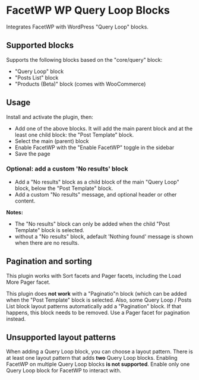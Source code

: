 # FacetWP WP Query Loop Blocks
Integrates FacetWP with WordPress "Query Loop" blocks.

## Supported blocks
Supports the following blocks based on the "core/query" block:

- "Query Loop" block
- "Posts List" block
- "Products (Beta)" block (comes with WooCommerce)

## Usage
Install and activate the plugin, then:

- Add one of the above blocks. It will add the main parent block and at the least one child block: the "Post Template" block.
- Select the main (parent) block
- Enable FacetWP with the "Enable FacetWP" toggle in the sidebar
- Save the page

### Optional: add a custom 'No results' block

- Add a "No results" block as a child block of the main "Query Loop" block, below the "Post Template" block.
- Add a custom "No results" message, and optional header or other content. 

**Notes:**
- The "No results" block can only be added when the child "Post Template" block is selected.
- without a "No results" block, adefault 'Nothing found' message is shown when there are no results.

## Pagination and sorting

This plugin works with Sort facets and Pager facets, including the Load More Pager facet.

This plugin does **not work** with a "Paginatio"n block (which can be added when the "Post Template" block is selected. Also, some Query Loop / Posts List block layout patterns automatically add a "Pagination" block. If that happens, this block needs to be removed. 
Use a Pager facet for pagination instead.

## Unsupported layout patterns

When adding a Query Loop block, you can choose a layout pattern. There is at least one layout pattern that adds **two** Query Loop blocks. Enabling FacetWP on multiple Query Loop blocks **is not supported**. Enable only one Query Loop block for FacetWP to interact with.
